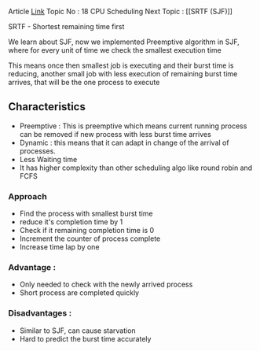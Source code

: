 Article  [Link](https://www.geeksforgeeks.org/shortest-remaining-time-first-preemptive-sjf-scheduling-algorithm/)
Topic No : 18 CPU Scheduling
Next Topic : [[SRTF (SJF)]]

SRTF - Shortest remaining time first

We learn about SJF, now we implemented Preemptive algorithm in SJF, where for every unit of time we check the smallest execution time

This means once then smallest job is executing and their burst time is reducing, another small job with less execution of remaining burst time arrives, that will be the one process to execute

## Characteristics

- Preemptive : This is preemptive which means current running process can be removed if new process with less burst time arrives
- Dynamic : this means that it can adapt in change of the arrival of processes.
- Less Waiting time
- It has higher complexity than other scheduling algo like round robin and FCFS

### Approach 
- Find the process with smallest burst time
- reduce it's completion time by 1
- Check if it remaining completion time is 0
- Increment the counter of process complete
- Increase time lap by one

### Advantage :
- Only needed to check with the newly arrived process 
- Short process are completed quickly

### Disadvantages :
- Similar to SJF, can cause starvation
- Hard to predict the burst time accurately
